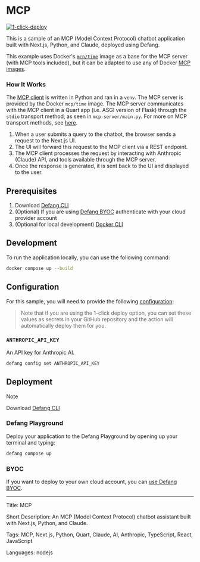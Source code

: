 # MCP

[![1-click-deploy](https://defang.io/deploy-with-defang.png)](https://portal.defang.dev/redirect?url=https%3A%2F%2Fgithub.com%2Fnew%3Ftemplate_name%3Dsample-mcp-template%26template_owner%3DDefangSamples)

This is a sample of an MCP (Model Context Protocol) chatbot application built with Next.js, Python, and Claude, deployed using Defang. 

This example uses Docker's [`mcp/time`](https://hub.docker.com/r/mcp/time) image as a base for the MCP server (with MCP tools included), but it can be adapted to use any of Docker [MCP images](https://hub.docker.com/u/mcp). 

### How It Works

The [MCP client](https://modelcontextprotocol.io/quickstart/client) is written in Python and ran in a `venv`. The MCP server is provided by the Docker `mcp/time` image. The MCP server communicates with the MCP client in a Quart app (i.e. ASGI version of Flask) through the `stdio` transport method, as seen in `mcp-server/main.py`. For more on MCP transport methods, see [here](https://modelcontextprotocol.io/docs/concepts/transports).

1. When a user submits a query to the chatbot, the browser sends a request to the Next.js UI. 
2. The UI will forward this request to the MCP client via a REST endpoint. 
3. The MCP client processes the request by interacting with Anthropic (Claude) API, and tools available through the MCP server. 
4. Once the response is generated, it is sent back to the UI and displayed to the user. 

## Prerequisites

1. Download [Defang CLI](https://github.com/DefangLabs/defang)
2. (Optional) If you are using [Defang BYOC](https://docs.defang.io/docs/concepts/defang-byoc) authenticate with your cloud provider account
3. (Optional for local development) [Docker CLI](https://docs.docker.com/engine/install/)

## Development

To run the application locally, you can use the following command:

```bash
docker compose up --build
```

## Configuration
For this sample, you will need to provide the following [configuration](https://docs.defang.io/docs/concepts/configuration): 

> Note that if you are using the 1-click deploy option, you can set these values as secrets in your GitHub repository and the action will automatically deploy them for you.

### `ANTHROPIC_API_KEY` 
An API key for Anthropic AI.
```bash
defang config set ANTHROPIC_API_KEY
```

## Deployment

> [!NOTE]
> Download [Defang CLI](https://github.com/DefangLabs/defang)

### Defang Playground

Deploy your application to the Defang Playground by opening up your terminal and typing:
```bash
defang compose up
```

### BYOC

If you want to deploy to your own cloud account, you can [use Defang BYOC](https://docs.defang.io/docs/tutorials/deploy-to-your-cloud).

---

Title: MCP

Short Description: An MCP (Model Context Protocol) chatbot assistant built with Next.js, Python, and Claude. 

Tags: MCP, Next.js, Python, Quart, Claude, AI, Anthropic, TypeScript, React, JavaScript

Languages: nodejs
